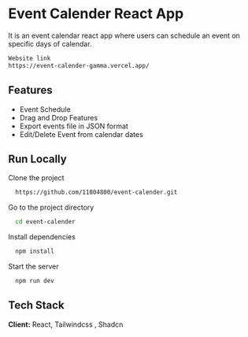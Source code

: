 
# Event Calender React App

It is an event calendar react app where users can schedule an event on specific days of calendar.



``` bash
Website link
https://event-calender-gamma.vercel.app/
```



## Features

- Event Schedule
- Drag and Drop Features
- Export events file in JSON format
- Edit/Delete Event from calendar dates




## Run Locally

Clone the project

```bash
  https://github.com/11804800/event-calender.git
```

Go to the project directory

```bash
  cd event-calender
```

Install dependencies

```bash
  npm install
```

Start the server

```bash
  npm run dev
```


## Tech Stack

**Client:** React, Tailwindcss , Shadcn 

